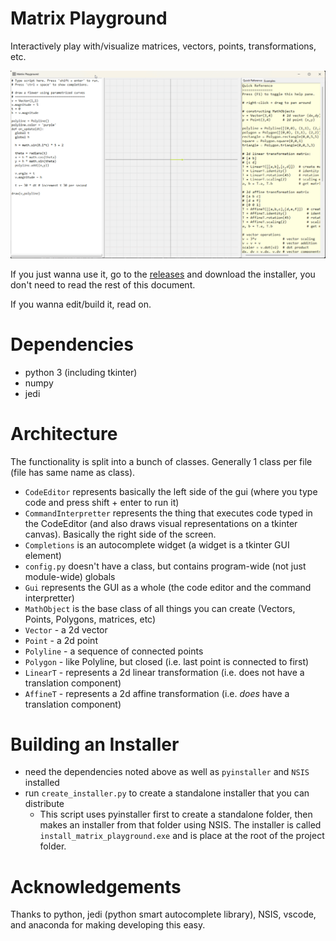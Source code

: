 # Matrix Playground

Interactively play with/visualize matrices, vectors, points, transformations, etc.

![](parametric_curve.gif)

If you just wanna use it, go to the [releases](https://github.com/MeLikeyCode/matrix_playground/releases) and download the installer, you don't need to read the rest of this document.

If you wanna edit/build it, read on.

# Dependencies
- python 3 (including tkinter)
- numpy
- jedi

# Architecture
The functionality is split into a bunch of classes. Generally 1 class per file (file has same name as class).
- `CodeEditor` represents basically the left side of the gui (where you type code and press shift + enter to run it)
- `CommandInterpretter` represents the thing that executes code typed in the CodeEditor (and also draws visual representations on a tkinter canvas). Basically the right side of the screen.
- `Completions` is an autocomplete widget (a widget is a tkinter GUI element)
- `config.py` doesn't have a class, but contains program-wide (not just module-wide) globals
- `Gui` represents the GUI as a whole (the code editor and the command interpretter)
- `MathObject` is the base class of all things you can create (Vectors, Points, Polygons, matrices, etc)
- `Vector` - a 2d vector
- `Point` - a 2d point
- `Polyline` - a sequence of connected points
- `Polygon` - like Polyline, but closed (i.e. last point is connected to first)
- `LinearT` - represents a 2d linear transformation (i.e. does not have a translation component)
- `AffineT` - represents a 2d affine transformation (i.e. *does* have a translation component)

# Building an Installer
- need the dependencies noted above as well as `pyinstaller` and `NSIS` installed
- run `create_installer.py` to create a standalone installer that you can distribute
  - This script uses pyinstaller first to create a standalone folder, then makes an installer from that folder using NSIS. The installer is called `install_matrix_playground.exe` and is place at the root of the project folder.

# Acknowledgements
Thanks to python, jedi (python smart autocomplete library), NSIS, vscode, and anaconda for making developing this easy.
